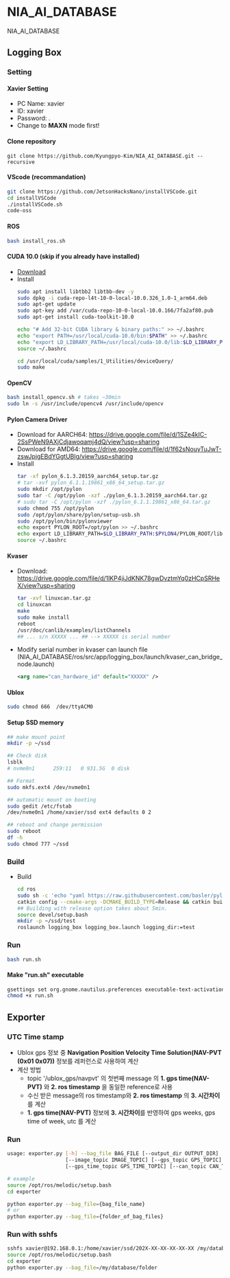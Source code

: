 # NIA_AI_DATABASE
NIA_AI_DATABASE

## Logging Box

### Setting
#### Xavier Setting
* PC Name: xavier
* ID: xavier
* Password: .
* Change to **MAXN** mode first!
#### Clone repository
```
git clone https://github.com/Kyungpyo-Kim/NIA_AI_DATABASE.git --recursive
```
#### VScode (recommandation)
```bash
git clone https://github.com/JetsonHacksNano/installVSCode.git
cd installVSCode
./installVSCode.sh
code-oss
```
#### ROS
```bash
bash install_ros.sh
```
#### CUDA 10.0 (skip if you already have installed)
* [Download](https://drive.google.com/file/d/1VTWUsknY4sYBJ1e82FsOav4IrdCnAjq5/view?usp=sharing)
* Install
  ```bash
  sudo apt install libtbb2 libtbb-dev -y
  sudo dpkg -i cuda-repo-l4t-10-0-local-10.0.326_1.0-1_arm64.deb
  sudo apt-get update
  sudo apt-key add /var/cuda-repo-10-0-local-10.0.166/7fa2af80.pub
  sudo apt-get install cuda-toolkit-10.0

  echo "# Add 32-bit CUDA library & binary paths:" >> ~/.bashrc
  echo "export PATH=/usr/local/cuda-10.0/bin:$PATH" >> ~/.bashrc
  echo "export LD_LIBRARY_PATH=/usr/local/cuda-10.0/lib:$LD_LIBRARY_PATH" >> ~/.bashrc
  source ~/.bashrc

  cd /usr/local/cuda/samples/1_Utilities/deviceQuery/
  sudo make
  ```
#### OpenCV
```bash
bash install_opencv.sh # takes ~30min
sudo ln -s /usr/include/opencv4 /usr/include/opencv
```
#### Pylon Camera Driver
* Download for AARCH64: https://drive.google.com/file/d/1SZe4kIC-2SsPWeN9AXjCdjawoqamj4dQ/view?usp=sharing
* Download for AMD64: https://drive.google.com/file/d/1f62sNouyTuJwT-zswJpjgEBdYGgtUBlg/view?usp=sharing
* Install
  ```bash
  tar -xf pylon_6.1.3.20159_aarch64_setup.tar.gz
  # tar -xvf pylon_6.1.1.19861_x86_64_setup.tar.gz
  sudo mkdir /opt/pylon
  sudo tar -C /opt/pylon -xzf ./pylon_6.1.3.20159_aarch64.tar.gz 
  # sudo tar -C /opt/pylon -xzf ./pylon_6.1.1.19861_x86_64.tar.gz
  sudo chmod 755 /opt/pylon
  sudo /opt/pylon/share/pylon/setup-usb.sh
  sudo /opt/pylon/bin/pylonviewer
  echo export PYLON_ROOT=/opt/pylon >> ~/.bashrc
  echo export LD_LIBRARY_PATH=$LD_LIBRARY_PATH:$PYLON4/PYLON_ROOT/lib64 >> ~/.bashrc
  source ~/.bashrc
  ```
#### Kvaser
* Download: https://drive.google.com/file/d/1lKP4jiJdKNK78gwDvztmYq0zHCpSRHeX/view?usp=sharing
  ```bash
  tar -xvf linuxcan.tar.gz
  cd linuxcan
  make
  sudo make install
  reboot
  /usr/doc/canlib/examples/listChannels
  ## ... s/n XXXXX ... ## --> XXXXX is serial number
  ```
* Modify serial number in kvaser can launch file (NIA_AI_DATABASE/ros/src/app/logging_box/launch/kvaser_can_bridge_node.launch)
  ```xml
  <arg name="can_hardware_id" default="XXXXX" />
  ```
#### Ublox 
```bash
sudo chmod 666  /dev/ttyACM0
```
#### Setup SSD memory
```bash
## make mount point
mkdir -p ~/ssd

## Check disk
lsblk
# nvme0n1      259:11   0 931.5G  0 disk 

## Format
sudo mkfs.ext4 /dev/nvme0n1

## automatic mount on booting
sudo gedit /etc/fstab 
/dev/nvme0n1 /home/xavier/ssd ext4 defaults 0 2

## reboot and change permission
sudo reboot
df -h
sudo chmod 777 ~/ssd
```
### Build
* Build
  ```bash
  cd ros
  sudo sh -c 'echo "yaml https://raw.githubusercontent.com/basler/pylon-ros-camera/master/pylon_camera/rosdep/pylon_sdk.yaml" > /etc/ros/rosdep/sources.list.d/30-pylon_camera.list' && rosdep update && sudo rosdep install --from-paths . --ignore-src --rosdistro=$ROS_DISTRO -y
  catkin config --cmake-args -DCMAKE_BUILD_TYPE=Release && catkin build
  ## Building with release option takes about 5min.
  source devel/setup.bash
  mkdir -p ~/ssd/test
  roslaunch logging_box logging_box.launch logging_dir:=test
  ```
### Run
```bash
bash run.sh
```
#### Make "run.sh" executable
```bash
gsettings set org.gnome.nautilus.preferences executable-text-activation 'launch'
chmod +x run.sh
```

## Exporter

### UTC Time stamp
* Ublox gps 정보 중 **Navigation Position Velocity Time Solution(NAV-PVT (0x01 0x07))** 정보를 레퍼런스로 사용하여 계산
* 계산 방법
  - topic '/ublox_gps/navpvt' 의 첫번째 message 의 **1. gps time(NAV-PVT)** 와 **2. ros timestamp** 을 동일한 reference로 사용
  - 수신 받은 message의 ros timestamp와 **2. ros timestamp** 의 **3. 시간차이**를 계산
  - **1. gps time(NAV-PVT)** 정보에 **3. 시간차이**를 반영하여 gps weeks, gps time of week, utc 를 계산

### Run
```bash
usage: exporter.py [-h] --bag_file BAG_FILE [--output_dir OUTPUT_DIR]
                   [--image_topic IMAGE_TOPIC] [--gps_topic GPS_TOPIC]
                   [--gps_time_topic GPS_TIME_TOPIC] [--can_topic CAN_TOPIC]

# example
source /opt/ros/melodic/setup.bash
cd exporter

python exporter.py --bag_file={bag_file_name}
# or
python exporter.py --bag_file={folder_of_bag_files}
```

### Run with sshfs
```bash
sshfs xavier@192.168.0.1:/home/xavier/ssd/202X-XX-XX-XX-XX-XX /my/database/folder
source /opt/ros/melodic/setup.bash
cd exporter
python exporter.py --bag_file=/my/database/folder
```